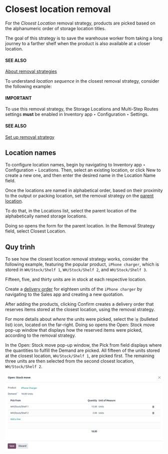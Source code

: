 # Closest location removal

For the *Closest Location* removal strategy, products are picked based on the alphanumeric order of
storage location titles.

The goal of this strategy is to save the warehouse worker from taking a long journey to a farther
shelf when the product is also available at a closer location.

#### SEE ALSO
[About removal strategies](../removal_strategies.md)

<a id="inventory-warehouses-storage-sequence"></a>

To understand *location sequence* in the closest removal strategy, consider the following example:

#### IMPORTANT
To use this removal strategy, the Storage Locations and Multi-Step Routes
settings **must** be enabled in Inventory app ‣ Configuration ‣ Settings.

#### SEE ALSO
[Set up removal strategy](../removal_strategies.md#inventory-warehouses-storage-removal-config)

<a id="inventory-warehouses-storage-location-name"></a>

## Location names

To configure location names, begin by navigating to Inventory app ‣ Configuration
‣ Locations. Then, select an existing location, or click New to create a new one, and
then enter the desired name in the Location Name field.

Once the locations are named in alphabetical order, based on their proximity to the output or
packing location, set the removal strategy on the [parent location](../../warehouses_storage/inventory_management/use_locations.md#inventory-location-hierarchy).

To do that, in the Locations list, select the parent location of the alphabetically
named storage locations.

Doing so opens the form for the parent location. In the Removal Strategy field, select
Closest Location.

## Quy trình

To see how the closest location removal strategy works, consider the following example, featuring
the popular product, `iPhone charger`, which is stored in `WH/Stock/Shelf 1`, `WH/Stock/Shelf 2`,
and `WH/Stock/Shelf 3`.

Fifteen, five, and thirty units are in stock at each respective location.

Create a [delivery order](../daily_operations/receipts_delivery_one_step.md#inventory-delivery-one-step) for eighteen units of the `iPhone
charger` by navigating to the Sales app and creating a new quotation.

After adding the products, clicking Confirm creates a delivery order that reserves items
stored at the closest location, using the removal strategy.

For more details about *where* the units were picked, select the ⦙≣ (bulleted list)
icon, located on the far-right. Doing so opens the Open: Stock move pop-up window that
displays how the reserved items were picked, according to the removal strategy.

In the Open: Stock move pop-up window, the Pick from field displays where
the quantities to fulfill the Demand are picked. All fifteen of the units stored at the
closest location, `WH/Stock/Shelf 1`, are picked first. The remaining three units are then selected
from the second closest location, `WH/Stock/Shelf 2`.

![Display *Pick From* quantities for the order for iPhone chargers.](../../../../../_images/stock-move-window.png)
